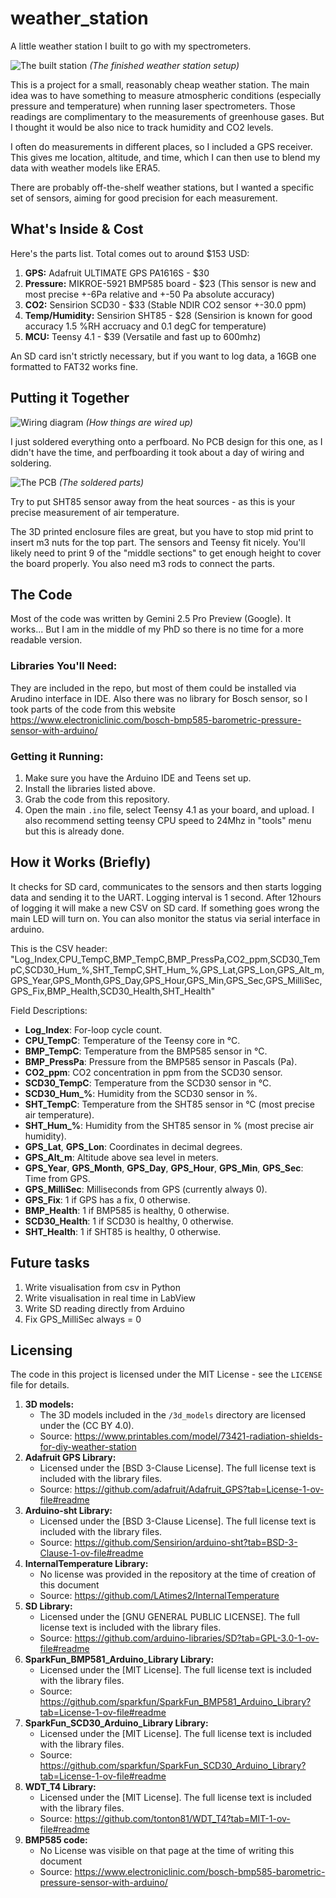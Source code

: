 # weather_station

A little weather station I built to go with my spectrometers.

![The built station](docs/meteostation.png)
*(The finished weather station setup)*

This is a project for a small, reasonably cheap weather station. The main idea was to have something to measure atmospheric conditions (especially pressure and temperature) when running laser spectrometers. Those readings are complimentary to the measurements of greenhouse gases. But I thought it would be also nice to track humidity and CO2 levels.

I often do measurements in different places, so I included a GPS receiver. This gives me location, altitude, and time, which I can then use to blend my data with weather models like ERA5.

There are probably off-the-shelf weather stations, but I wanted a specific set of sensors, aiming for good precision for each measurement.

## What's Inside & Cost

Here's the parts list. Total comes out to around $153 USD:

1.  **GPS:** Adafruit ULTIMATE GPS PA1616S - $30
2.  **Pressure:** MIKROE-5921 BMP585 board - $23 (This sensor is new and most precise +-6Pa relative and +-50 Pa absolute accuracy)
3.  **CO2:** Sensirion SCD30 - $33 (Stable NDIR CO2 sensor +-30.0 ppm)
4.  **Temp/Humidity:** Sensirion SHT85 - $28 (Sensirion is known for good accuracy 1.5	%RH accruacy and 0.1 degC for temperature)
5.  **MCU:** Teensy 4.1 - $39 (Versatile and fast up to 600mhz)

An SD card isn't strictly necessary, but if you want to log data, a 16GB one formatted to FAT32 works fine.

## Putting it Together

![Wiring diagram](docs/wiring.png)
*(How things are wired up)*

I just soldered everything onto a perfboard. No PCB design for this one, as I didn't have the time, and perfboarding it took about a day of wiring and soldering.

![The PCB](docs/pcb.png)
*(The soldered parts)*

Try to put SHT85 sensor away from the heat sources - as this is your precise measurement of air temperature.

The 3D printed enclosure files are great, but you have to stop mid print to insert m3 nuts for the top part. The sensors and Teensy fit nicely. You'll likely need to print 9 of the "middle sections" to get enough height to cover the board properly. You also need m3 rods to connect the parts.

## The Code

 Most of the code was written by Gemini 2.5 Pro Preview (Google). It works... But I am in the middle of my PhD so there is no time for a more readable version.

### Libraries You'll Need:

They are included in the repo, but most of them could be installed via Arudino interface in IDE. Also there was no library for Bosch sensor, so I took parts of the code from this website https://www.electroniclinic.com/bosch-bmp585-barometric-pressure-sensor-with-arduino/

### Getting it Running:
1.  Make sure you have the Arduino IDE and Teens set up.
2.  Install the libraries listed above.
3.  Grab the code from this repository.
4.  Open the main `.ino` file, select Teensy 4.1 as your board, and upload. I also recommend setting teensy CPU speed to 24Mhz in "tools" menu but this is already done.

## How it Works (Briefly)

It checks for SD card, communicates to the sensors and then starts logging data and sending it to the UART. Logging interval is 1 second. After 12hours of logging it will make a new CSV on SD card. If something goes wrong the main LED will turn on. You can also monitor the status via serial interface in arduino. 

This is the CSV header:
"Log_Index,CPU_TempC,BMP_TempC,BMP_PressPa,CO2_ppm,SCD30_TempC,SCD30_Hum_%,SHT_TempC,SHT_Hum_%,GPS_Lat,GPS_Lon,GPS_Alt_m,GPS_Year,GPS_Month,GPS_Day,GPS_Hour,GPS_Min,GPS_Sec,GPS_MilliSec,GPS_Fix,BMP_Health,SCD30_Health,SHT_Health"

Field Descriptions:

- **Log_Index**: For-loop cycle count.
- **CPU_TempC**: Temperature of the Teensy core in °C.
- **BMP_TempC**: Temperature from the BMP585 sensor in °C.
- **BMP_PressPa**: Pressure from the BMP585 sensor in Pascals (Pa).
- **CO2_ppm**: CO2 concentration in ppm from the SCD30 sensor.
- **SCD30_TempC**: Temperature from the SCD30 sensor in °C.
- **SCD30_Hum_%**: Humidity from the SCD30 sensor in %.
- **SHT_TempC**: Temperature from the SHT85 sensor in °C (most precise air temperature).
- **SHT_Hum_%**: Humidity from the SHT85 sensor in % (most precise air humidity).
- **GPS_Lat**, **GPS_Lon**: Coordinates in decimal degrees.
- **GPS_Alt_m**: Altitude above sea level in meters.
- **GPS_Year**, **GPS_Month**, **GPS_Day**, **GPS_Hour**, **GPS_Min**, **GPS_Sec**: Time from GPS.
- **GPS_MilliSec**: Milliseconds from GPS (currently always 0).
- **GPS_Fix**: 1 if GPS has a fix, 0 otherwise.
- **BMP_Health**: 1 if BMP585 is healthy, 0 otherwise.
- **SCD30_Health**: 1 if SCD30 is healthy, 0 otherwise.
- **SHT_Health**: 1 if SHT85 is healthy, 0 otherwise.

## Future tasks

1. Write visualisation from csv in Python
2. Write visualisation in real time in LabView
3. Write SD reading directly from Arduino
4. Fix GPS_MilliSec always = 0

## Licensing

The code in this project is licensed under the MIT License - see the `LICENSE` file for details.

1.  **3D models:**
    *   The 3D models included in the `/3d_models` directory are licensed under the (CC BY 4.0).
    *   Source: https://www.printables.com/model/73421-radiation-shields-for-diy-weather-station
2.  **Adafruit GPS Library:**
    *   Licensed under the [BSD 3-Clause License]. The full license text is included with the library files.
    *   Source: https://github.com/adafruit/Adafruit_GPS?tab=License-1-ov-file#readme
3.  **Arduino-sht Library:**
    *   Licensed under the [BSD 3-Clause License]. The full license text is included with the library files.
    *   Source: https://github.com/Sensirion/arduino-sht?tab=BSD-3-Clause-1-ov-file#readme
4.  **InternalTemperature Library:**
    *   No license was provided in the repository at the time of creation of this document
    *   Source: https://github.com/LAtimes2/InternalTemperature
5.  **SD Library:**
    *   Licensed under the [GNU GENERAL PUBLIC LICENSE]. The full license text is included with the library files.
    *   Source: https://github.com/arduino-libraries/SD?tab=GPL-3.0-1-ov-file#readme
6.  **SparkFun_BMP581_Arduino_Library Library:**
    *   Licensed under the [MIT License]. The full license text is included with the library files.
    *   Source: https://github.com/sparkfun/SparkFun_BMP581_Arduino_Library?tab=License-1-ov-file#readme
7.  **SparkFun_SCD30_Arduino_Library Library:**
    *   Licensed under the [MIT License]. The full license text is included with the library files.
    *   Source: https://github.com/sparkfun/SparkFun_SCD30_Arduino_Library?tab=License-1-ov-file#readme
8.  **WDT_T4 Library:**
    *   Licensed under the [MIT License]. The full license text is included with the library files.
    *   Source: https://github.com/tonton81/WDT_T4?tab=MIT-1-ov-file#readme
9.  **BMP585 code:**
    *   No License was visible on that page at the time of writing this document
    *   Source: https://www.electroniclinic.com/bosch-bmp585-barometric-pressure-sensor-with-arduino/


